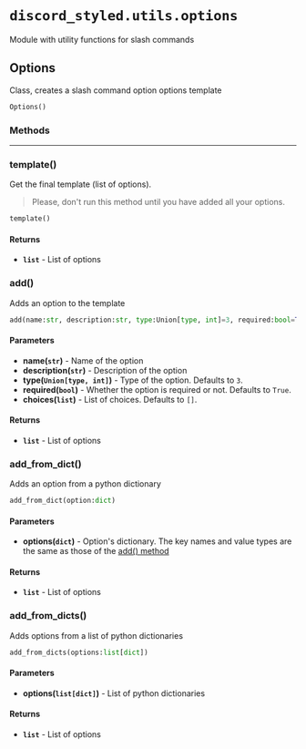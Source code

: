 # `discord_styled.utils.options`

Module with utility functions for slash commands

## Options

Class, creates a slash command option options template

```py
Options()
```

### Methods

---

### template()

Get the final template (list of options).
> Please, don't run this method until you have added all your options.

```py
template()
```

#### Returns
- **`list`** - List of options

### add()

Adds an option to the template

```py
add(name:str, description:str, type:Union[type, int]=3, required:bool=True, choices:list=[])
```

#### Parameters
- **name(`str`)** - Name of the option
- **description(`str`)** - Description of the option
- **type(`Union[type, int]`)** - Type of the option. Defaults to `3`.
- **required(`bool`)** - Whether the option is required or not. Defaults to `True`.
- **choices(`list`)** - List of choices. Defaults to `[]`.

#### Returns
- **`list`** - List of options

### add_from_dict()

Adds an option from a python dictionary

```py
add_from_dict(option:dict)
```

#### Parameters
- **options(`dict`)** - Option's dictionary. The key names and value types are the same as those of the [add() method](#parameters)

#### Returns
- **`list`** - List of options

### add_from_dicts()

Adds options from a list of python dictionaries

```py
add_from_dicts(options:list[dict])
```

#### Parameters
- **options(`list[dict]`)** - List of python dictionaries

#### Returns
- **`list`** - List of options